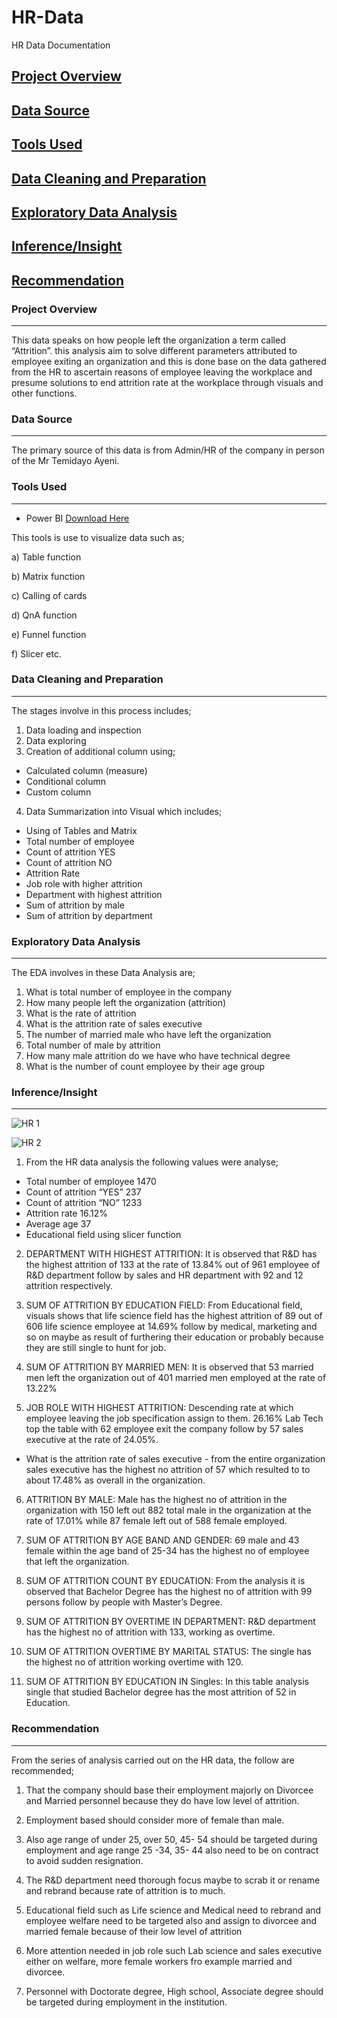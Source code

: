 # HR-Data
HR Data Documentation

## [Project Overview](#project-overview)
## [Data Source](#data-source)
## [Tools Used](#tools-used)
## [Data Cleaning and Preparation](#data-cleaning-and-preparation)
## [Exploratory Data Analysis](#exploratory-data-analysis)
## [Inference/Insight](#inference/insight)
## [Recommendation](#recommendation)

### Project Overview
---
This data speaks on how people left the organization a term called “Attrition”. this analysis aim to solve different parameters attributed to employee exiting an organization and this is done base on the data gathered from the HR to ascertain reasons of employee leaving the workplace and presume solutions to end attrition rate at the workplace through visuals and other functions.

### Data Source
---
The primary source of this data is from Admin/HR of the company in person of the Mr Temidayo Ayeni.

### Tools Used
---
- Power BI [Download Here](https://www.microsoft.com/en-us/download/details.aspx?id=58494)
  
This tools is use to visualize data such as;

a) Table function

b) Matrix function

c) Calling of cards

d) QnA function

e) Funnel function

f) Slicer  etc.
 
### Data Cleaning and Preparation
---
The stages involve in this process includes;
1. Data loading and inspection
2. Data exploring
3. Creation of additional column using;
  - Calculated column (measure)
  - Conditional column
  - Custom column
4. Data Summarization into Visual which includes;
- Using of Tables and Matrix
- Total number of employee
- Count of attrition YES
- Count of attrition NO
- Attrition Rate
- Job role with higher attrition
- Department with highest attrition
- Sum of attrition by male
- Sum of attrition by department

### Exploratory Data Analysis
---
The EDA involves in these Data Analysis are;
1. What is total number of employee in the company
2. How many people left the organization (attrition)
3. What is the rate of attrition
4. What is the attrition rate of sales executive
5. The number of married male who have left the organization
6. Total number of male by attrition 
7. How many male attrition do we have who have technical degree
8. What is the number of count employee  by their age group

### Inference/Insight
---
![HR 1](https://github.com/user-attachments/assets/ae05c006-0f74-412e-b75b-e18781bc598d)

![HR 2](https://github.com/user-attachments/assets/47736b87-3caf-4d61-a5ce-e64e6ffb885c)

1. From the HR data analysis the following values were analyse;
 - Total number of employee 1470
 - Count of attrition “YES”  237
 - Count of attrition “NO”  1233
 - Attrition rate 16.12%
 - Average age 37
 - Educational field using slicer function

2. DEPARTMENT WITH HIGHEST ATTRITION: It is observed that R&D has the highest attrition of 133 at the rate of 13.84% out of 961 employee of R&D department follow by sales and HR department with 92 and 12 attrition respectively.

3. SUM OF ATTRITION BY EDUCATION FIELD: From Educational field, visuals shows that life science field has the highest attrition of 89 out of 606 life science employee at 14.69% follow by medical, marketing and so on maybe as result of furthering their education or probably because they are still single to hunt for job.

4. SUM OF ATTRITION BY MARRIED MEN: It is observed that 53 married men left the organization out of 401 married men employed at the rate of 13.22% 

5. JOB ROLE WITH HIGHEST ATTRITION: Descending rate at which employee leaving the job specification assign to them. 26.16% Lab Tech top the table with 62 employee exit the company follow by 57 sales executive at the rate of 24.05%. 
 - What is the attrition rate of sales executive - from the entire organization sales executive has the highest no attrition of 57 which resulted to to about 17.48% as overall in the organization. 

6. ATTRITION BY MALE: Male has the highest no of attrition in the organization with 150 left out 882 total male in the organization at the rate of 17.01% while 87 female left out of 588 female employed.

7. SUM OF ATTRITION BY AGE BAND AND GENDER: 69 male and 43 female within the age band of 25-34 has the highest no of employee that left the organization.

8. SUM OF ATTRITION COUNT BY EDUCATION: From the analysis it is observed that Bachelor Degree has the highest no of attrition with 99 persons follow by people with Master’s Degree.
   
10. SUM OF ATTRITION BY OVERTIME IN DEPARTMENT: R&D department has the highest no of attrition with 133, working as overtime.
    
10. SUM OF ATTRITION OVERTIME BY MARITAL STATUS: The single has the highest no of attrition working overtime with 120.
    
12. SUM OF ATTRITION BY EDUCATION IN Singles:  In this table analysis single that studied Bachelor degree has the most attrition of 52 in Education.




### Recommendation
---
From the series of analysis carried out on the HR data, the follow are recommended;
1. That the company should base their employment majorly on Divorcee and Married personnel because they do have low level of attrition.

2. Employment based should consider more of female than male.

3. Also age range of under 25, over 50, 45- 54 should be targeted during employment and age range 25 -34, 35- 44 also need to be on contract to avoid sudden resignation.

4. The R&D department need thorough focus maybe to scrab it or rename and rebrand because rate of attrition is to much.
 
5. Educational field such as Life science and Medical need to rebrand and employee welfare need to be targeted also and assign to divorcee and married female because of their low level of attrition

6. More attention needed in job role such Lab science and sales executive either on welfare, more female workers fro example married and divorcee.

7. Personnel with Doctorate degree, High school, Associate degree should be targeted during employment in the institution.




